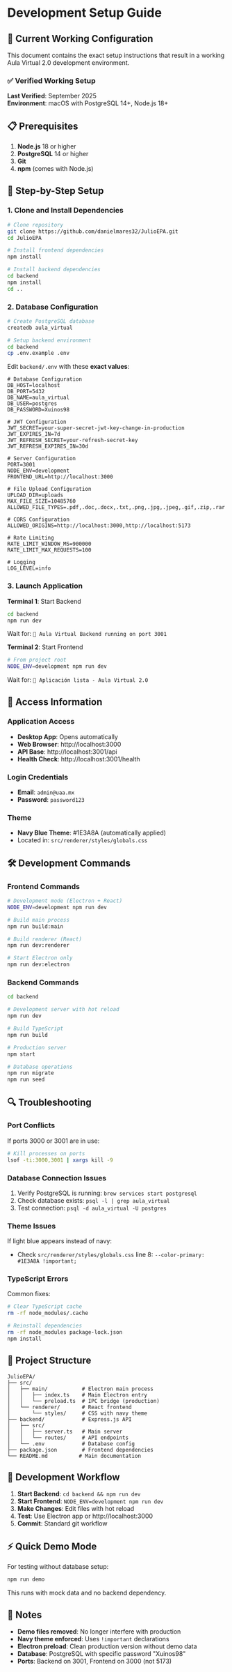 # Development Setup Guide

## 🎯 Current Working Configuration

This document contains the exact setup instructions that result in a working Aula Virtual 2.0 development environment.

### ✅ Verified Working Setup

**Last Verified**: September 2025  
**Environment**: macOS with PostgreSQL 14+, Node.js 18+

## 📋 Prerequisites

1. **Node.js** 18 or higher
2. **PostgreSQL** 14 or higher
3. **Git**
4. **npm** (comes with Node.js)

## 🚀 Step-by-Step Setup

### 1. Clone and Install Dependencies

```bash
# Clone repository
git clone https://github.com/danielmares32/JulioEPA.git
cd JulioEPA

# Install frontend dependencies
npm install

# Install backend dependencies
cd backend
npm install
cd ..
```

### 2. Database Configuration

```bash
# Create PostgreSQL database
createdb aula_virtual

# Setup backend environment
cd backend
cp .env.example .env
```

Edit `backend/.env` with these **exact values**:

```env
# Database Configuration
DB_HOST=localhost
DB_PORT=5432
DB_NAME=aula_virtual
DB_USER=postgres
DB_PASSWORD=Xuinos98

# JWT Configuration
JWT_SECRET=your-super-secret-jwt-key-change-in-production
JWT_EXPIRES_IN=7d
JWT_REFRESH_SECRET=your-refresh-secret-key
JWT_REFRESH_EXPIRES_IN=30d

# Server Configuration
PORT=3001
NODE_ENV=development
FRONTEND_URL=http://localhost:3000

# File Upload Configuration
UPLOAD_DIR=uploads
MAX_FILE_SIZE=10485760
ALLOWED_FILE_TYPES=.pdf,.doc,.docx,.txt,.png,.jpg,.jpeg,.gif,.zip,.rar

# CORS Configuration
ALLOWED_ORIGINS=http://localhost:3000,http://localhost:5173

# Rate Limiting
RATE_LIMIT_WINDOW_MS=900000
RATE_LIMIT_MAX_REQUESTS=100

# Logging
LOG_LEVEL=info
```

### 3. Launch Application

**Terminal 1**: Start Backend
```bash
cd backend
npm run dev
```

Wait for: `🚀 Aula Virtual Backend running on port 3001`

**Terminal 2**: Start Frontend
```bash
# From project root
NODE_ENV=development npm run dev
```

Wait for: `🚀 Aplicación lista - Aula Virtual 2.0`

## 🔐 Access Information

### Application Access
- **Desktop App**: Opens automatically
- **Web Browser**: http://localhost:3000
- **API Base**: http://localhost:3001/api
- **Health Check**: http://localhost:3001/health

### Login Credentials
- **Email**: `admin@uaa.mx`
- **Password**: `password123`

### Theme
- **Navy Blue Theme**: #1E3A8A (automatically applied)
- Located in: `src/renderer/styles/globals.css`

## 🛠️ Development Commands

### Frontend Commands
```bash
# Development mode (Electron + React)
NODE_ENV=development npm run dev

# Build main process
npm run build:main

# Build renderer (React)
npm run dev:renderer

# Start Electron only
npm run dev:electron
```

### Backend Commands
```bash
cd backend

# Development server with hot reload
npm run dev

# Build TypeScript
npm run build

# Production server
npm start

# Database operations
npm run migrate
npm run seed
```

## 🔍 Troubleshooting

### Port Conflicts
If ports 3000 or 3001 are in use:
```bash
# Kill processes on ports
lsof -ti:3000,3001 | xargs kill -9
```

### Database Connection Issues
1. Verify PostgreSQL is running: `brew services start postgresql`
2. Check database exists: `psql -l | grep aula_virtual`
3. Test connection: `psql -d aula_virtual -U postgres`

### Theme Issues
If light blue appears instead of navy:
- Check `src/renderer/styles/globals.css` line 8: `--color-primary: #1E3A8A !important;`

### TypeScript Errors
Common fixes:
```bash
# Clear TypeScript cache
rm -rf node_modules/.cache

# Reinstall dependencies
rm -rf node_modules package-lock.json
npm install
```

## 📁 Project Structure

```
JulioEPA/
├── src/
│   ├── main/           # Electron main process
│   │   ├── index.ts    # Main Electron entry
│   │   └── preload.ts  # IPC bridge (production)
│   └── renderer/       # React frontend
│       └── styles/     # CSS with navy theme
├── backend/            # Express.js API
│   ├── src/
│   │   ├── server.ts   # Main server
│   │   └── routes/     # API endpoints
│   └── .env            # Database config
├── package.json        # Frontend dependencies
└── README.md          # Main documentation
```

## 🔄 Development Workflow

1. **Start Backend**: `cd backend && npm run dev`
2. **Start Frontend**: `NODE_ENV=development npm run dev`  
3. **Make Changes**: Edit files with hot reload
4. **Test**: Use Electron app or http://localhost:3000
5. **Commit**: Standard git workflow

## ⚡ Quick Demo Mode

For testing without database setup:
```bash
npm run demo
```

This runs with mock data and no backend dependency.

## 📝 Notes

- **Demo files removed**: No longer interfere with production
- **Navy theme enforced**: Uses `!important` declarations
- **Electron preload**: Clean production version without demo data
- **Database**: PostgreSQL with specific password "Xuinos98"
- **Ports**: Backend on 3001, Frontend on 3000 (not 5173)